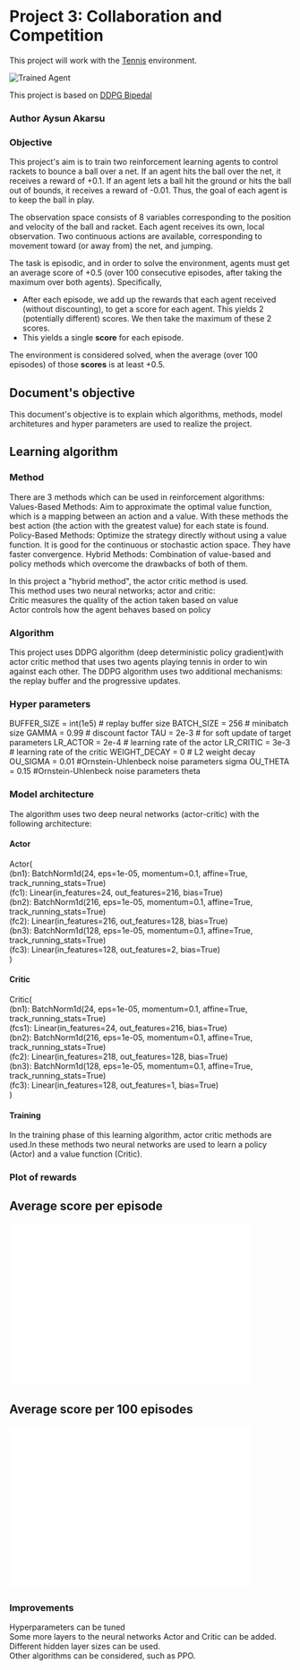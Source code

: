 
[//]: # (Image References)

[image1]: https://user-images.githubusercontent.com/10624937/42135623-e770e354-7d12-11e8-998d-29fc74429ca2.gif "Trained Agent"
[image2]: https://user-images.githubusercontent.com/10624937/42135622-e55fb586-7d12-11e8-8a54-3c31da15a90a.gif "Soccer"


# Project 3: Collaboration and Competition


This project will work with the [Tennis](https://github.com/Unity-Technologies/ml-agents/blob/master/docs/Learning-Environment-Examples.md#tennis) environment.

![Trained Agent][image1]

This project is based on [DDPG Bipedal](https://github.com/udacity/deep-reinforcement-learning/tree/master/ddpg-bipedal)

###  Author Aysun Akarsu

###  Objective

This project's aim is to train two reinforcement learning agents to control rackets to bounce a ball over a net. If an agent hits the ball over the net, it receives a reward of +0.1.  If an agent lets a ball hit the ground or hits the ball out of bounds, it receives a reward of -0.01.  Thus, the goal of each agent is to keep the ball in play.

The observation space consists of 8 variables corresponding to the position and velocity of the ball and racket. Each agent receives its own, local observation.  Two continuous actions are available, corresponding to movement toward (or away from) the net, and jumping. 

The task is episodic, and in order to solve the environment, agents must get an average score of +0.5 (over 100 consecutive episodes, after taking the maximum over both agents). Specifically,

- After each episode, we add up the rewards that each agent received (without discounting), to get a score for each agent. This yields 2 (potentially different) scores. We then take the maximum of these 2 scores.
- This yields a single **score** for each episode.

The environment is considered solved, when the average (over 100 episodes) of those **scores** is at least +0.5.

## Document's objective 

This document's objective is to explain which algorithms, methods, model architetures and hyper parameters are used to realize the project. 


## Learning algorithm

### Method
There are 3 methods which can be used in reinforcement algorithms:<br>
Values-Based Methods: Aim to approximate the optimal value function, which is a mapping between an action and a value. With these methods the best action (the action with the greatest value) for each state is found. 
Policy-Based Methods: Optimize the strategy directly without using a value function. It is good for the continuous or stochastic action space. They have faster convergence.
Hybrid Methods: Combination of value-based and policy methods which overcome the drawbacks of both of them.

In this project a "hybrid method", the actor critic method is used. <br>
This method uses two neural networks; actor and critic:<br>
Critic measures the quality of the action taken based on value<br>
Actor controls how the agent behaves based on policy<br>

### Algorithm

This project uses DDPG algorithm (deep deterministic policy gradient)with actor critic method that uses two agents playing tennis in order to win against each other. The DDPG algorithm uses two additional mechanisms: the replay buffer and the progressive updates.


### Hyper parameters

BUFFER_SIZE = int(1e5) # replay buffer size
BATCH_SIZE = 256       # minibatch size
GAMMA = 0.99           # discount factor
TAU = 2e-3             # for soft update of target parameters
LR_ACTOR = 2e-4        # learning rate of the actor
LR_CRITIC = 3e-3       # learning rate of the critic
WEIGHT_DECAY = 0       # L2 weight decay
OU_SIGMA  = 0.01  #Ornstein-Uhlenbeck noise parameters sigma
OU_THETA  = 0.15  #Ornstein-Uhlenbeck noise parameters theta
     

### Model architecture

The algorithm uses two deep neural networks (actor-critic) with the following architecture:

#### Actor
Actor(<br>
  (bn1): BatchNorm1d(24, eps=1e-05, momentum=0.1, affine=True, track_running_stats=True) <br>
  (fc1): Linear(in_features=24, out_features=216, bias=True) <br>
  (bn2): BatchNorm1d(216, eps=1e-05, momentum=0.1, affine=True, track_running_stats=True)<br>
  (fc2): Linear(in_features=216, out_features=128, bias=True)<br>
  (bn3): BatchNorm1d(128, eps=1e-05, momentum=0.1, affine=True, track_running_stats=True)<br>
  (fc3): Linear(in_features=128, out_features=2, bias=True)<br>
)<br>

#### Critic
Critic(<br>
  (bn1): BatchNorm1d(24, eps=1e-05, momentum=0.1, affine=True, track_running_stats=True)<br>
  (fcs1): Linear(in_features=24, out_features=216, bias=True)<br>
  (bn2): BatchNorm1d(216, eps=1e-05, momentum=0.1, affine=True, track_running_stats=True)<br>
  (fc2): Linear(in_features=218, out_features=128, bias=True)<br>
  (bn3): BatchNorm1d(128, eps=1e-05, momentum=0.1, affine=True, track_running_stats=True)<br>
  (fc3): Linear(in_features=128, out_features=1, bias=True)<br>
)<br>

#### Training

In the training phase of this learning algorithm, actor critic methods are used.In these methods two neural networks are used to learn a policy (Actor) and a value function (Critic). 

### Plot of rewards

## Average score per episode

![plot_of_rewards](https://raw.githubusercontent.com/aysunakarsu/udacity_drlnd_tennis/master/plot_of_rewards.png)<br>

## Average score per 100 episodes

![plot_of_rewards_100](https://raw.githubusercontent.com/aysunakarsu/udacity_drlnd_tennis/master/plot_of_rewards_100.png)<br>


### Improvements

Hyperparameters can be tuned<br>
Some more layers to the neural networks Actor and Critic can be added. <br>
Different hidden layer sizes can be used.<br>
Other algorithms  can be considered, such as PPO.<br>
